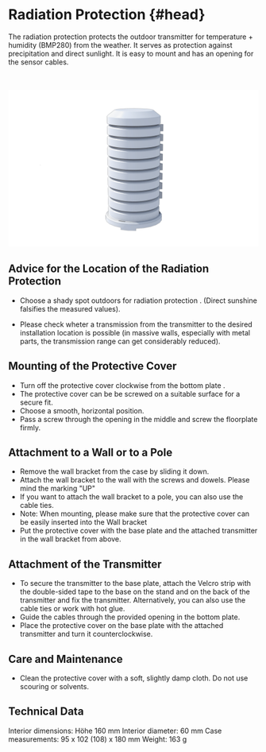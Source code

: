 # Radiation Protection  {#head}
<div class="description">The radiation protection protects the outdoor transmitter for temperature + humidity (BMP280) from the weather. It serves as protection against precipitation and direct sunlight. It is easy to mount and has an opening for the sensor cables. </div>

<div class="line">
    <br>
    <br>
</div>

![Radiation Protection](https://github.com/sensebox/resources/raw/master/gitbook_pictures/meteo.png)

## Advice for the Location of the Radiation Protection
* Choose a shady spot outdoors for radiation protection . (Direct sunshine falsifies the measured values).

* Please check wheter a transmission from the transmitter to the desired installation location is possible
 (in massive walls, especially with metal parts, the transmission range can get considerably reduced).


## Mounting of the Protective Cover

* Turn off the protective cover clockwise from the bottom plate .
* The protective cover can be be screwed on a suitable surface for a secure fit.
* Choose a smooth, horizontal position.
* Pass a screw through the opening in the middle and screw the floorplate firmly.

## Attachment to a Wall or to a Pole
* Remove the wall bracket from the case by sliding it down.
* Attach the wall bracket to the wall with the screws and dowels. Please mind the marking "UP"
* If you want to attach the wall bracket to a pole, you can also use the cable ties.
* Note: When mounting, please make sure that the protective cover can be easily inserted into the Wall bracket
* Put the protective cover with the base plate and the attached transmitter in the wall bracket from above.

## Attachment of the Transmitter
* To secure the transmitter to the base plate, attach the Velcro strip with the
double-sided tape  to the base on the stand and on the back of the transmitter and fix
the transmitter. Alternatively, you can also use the cable ties or work with hot glue.
* Guide the cables through the provided opening  in the bottom plate.
* Place the protective cover on the base plate with the attached transmitter and turn it counterclockwise.


## Care and Maintenance
* Clean the protective cover with a soft, slightly damp cloth. Do not use scouring or solvents.

## Technical Data
Interior dimensions: Höhe 160 mm
Interior diameter: 60 mm
Case measurements: 95 x 102 (108) x 180 mm
Weight: 163 g 
